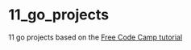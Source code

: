 # 11_go_projects

11 go projects based on the [Free Code Camp tutorial](https://youtu.be/jFfo23yIWac)
